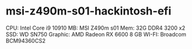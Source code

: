 # msi-z490m-s01-hackintosh-efi


CPU: Intel Core i9 10910
MB: MSI Z490m s01
Mem: 32G DDR4 3200 x2
SSD: WD SN750
Graphic: AMD Radeon RX 6600 8 GB
WI-FI: Broadcom BCM94360CS2
